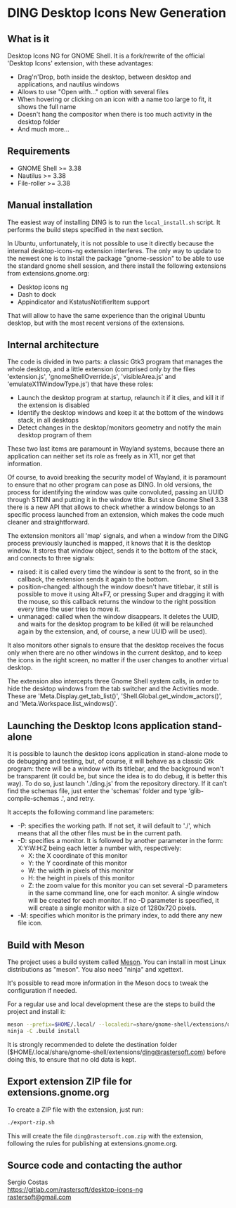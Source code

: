 # DING Desktop Icons New Generation

## What  is it

Desktop Icons NG for GNOME Shell. It is a fork/rewrite of the official 'Desktop Icons' extension,
with these advantages:

* Drag'n'Drop, both inside the desktop, between desktop and applications, and nautilus windows
* Allows to use "Open with..." option with several files
* When hovering or clicking on an icon with a name too large to fit, it shows the full name
* Doesn't hang the compositor when there is too much activity in the desktop folder
* And much more...

## Requirements

* GNOME Shell >= 3.38
* Nautilus >= 3.38
* File-roller >= 3.38

## Manual installation

The easiest way of installing DING is to run the `local_install.sh` script. It performs the build steps
specified in the next section.

In Ubuntu, unfortunately, it is not possible to use it directly because the internal desktop-icons-ng
extension interferes. The only way to update to the newest one is to install the package "gnome-session"
to be able to use the standard gnome shell session, and there install the following extensions from
extensions.gnome.org:

* Desktop icons ng
* Dash to dock
* Appindicator and KstatusNotifierItem support

That will allow to have the same experience than the original Ubuntu desktop, but with the most recent
versions of the extensions.

## Internal architecture

The code is divided in two parts: a classic Gtk3 program that manages the whole desktop, and a little
extension (comprised only by the files 'extension.js', 'gnomeShellOverride.js', 'visibleArea.js' and
'emulateX11WindowType.js') that have these roles:

* Launch the desktop program at startup, relaunch it if it dies, and kill it if the extension is disabled
* Identify the desktop windows and keep it at the bottom of the windows stack, in all desktops
* Detect changes in the desktop/monitors geometry and notify the main desktop program of them

These two last items are paramount in Wayland systems, because there an application can neither set its
role as freely as in X11, nor get that information.

Of course, to avoid breaking the security model of Wayland, it is paramount to ensure that no other
program can pose as DING. In old versions, the process for identifying the window was quite convoluted,
passing an UUID through STDIN and putting it in the window title. But since Gnome Shell 3.38 there is
a new API that allows to check whether a window belongs to an specific process launched from an
extension, which makes the code much cleaner and straightforward.

The extension monitors all 'map' signals, and when a window from the DING process previously
launched is mapped, it knows that it is the desktop window. It stores that window object, sends it to
the bottom of the stack, and connects to three signals:

* raised: it is called every time the window is sent to the front, so in the callback, the extension
sends it again to the bottom.
* position-changed: although the window doesn't have titlebar, it still is possible to move it using
Alt+F7, or pressing Super and dragging it with the mouse, so this callback returns the window to the
right possition every time the user tries to move it.
* unmanaged: called when the window disappears. It deletes the UUID, and waits for the desktop program
to be killed (it will be relaunched again by the extension, and, of course, a new UUID will be used).

It also monitors other signals to ensure that the desktop receives the focus only when there are no
other windows in the current desktop, and to keep the icons in the right screen, no matter if the
user changes to another virtual desktop.

The extension also intercepts three Gnome Shell system calls, in order to hide the desktop windows
from the tab switcher and the Activities mode. These are 'Meta.Display.get_tab_list()',
'Shell.Global.get_window_actors()', and 'Meta.Workspace.list_windows()'.

## Launching the Desktop Icons application stand-alone

It is possible to launch the desktop icons application in stand-alone mode to do debugging and
testing, but, of course, it will behave as a classic Gtk program: there will be a window with its
titlebar, and the background won't be transparent (it could be, but since the idea is to do debug,
it is better this way). To do so, just launch './ding.js' from the repository directory. If it can't
find the schemas file, just enter the 'schemas' folder and type 'glib-compile-schemas .', and retry.

It accepts the following command line parameters:

* -P: specifies the working path. If not set, it will default to './', which means that all the other
files must be in the current path.
* -D: specifies a monitor. It is followed by another parameter in the form: X:Y:W:H:Z being each letter
      a number with, respectively:
  * X: the X coordinate of this monitor
  * Y: the Y coordinate of this monitor
  * W: the width in pixels of this monitor
  * H: the height in pixels of this monitor
  * Z: the zoom value for this monitor
  you can set several -D parameters in the same command line, one for each monitor. A single window
  will be created for each monitor. If no -D parameter is specified, it will create a single monitor
  with a size of 1280x720 pixels.
* -M: specifies which monitor is the primary index, to add there any new file icon.

## Build with Meson

The project uses a build system called [Meson](https://mesonbuild.com/). You can install
in most Linux distributions as "meson". You also need "ninja" and xgettext.

It's possible to read more information in the Meson docs to tweak the configuration if needed.

For a regular use and local development these are the steps to build the
project and install it:

```bash
meson --prefix=$HOME/.local/ --localedir=share/gnome-shell/extensions/ding@rastersoft.com/locale .build
ninja -C .build install
```

It is strongly recommended to delete the destination folder
($HOME/.local/share/gnome-shell/extensions/ding@rastersoft.com) before doing this, to ensure that no old
data is kept.

## Export extension ZIP file for extensions.gnome.org

To create a ZIP file with the extension, just run:

```bash
./export-zip.sh
```

This will create the file `ding@rastersoft.com.zip` with the extension, following the rules for publishing at extensions.gnome.org.

## Source code and contacting the author

Sergio Costas  
<https://gitlab.com/rastersoft/desktop-icons-ng>  
rastersoft@gmail.com  
